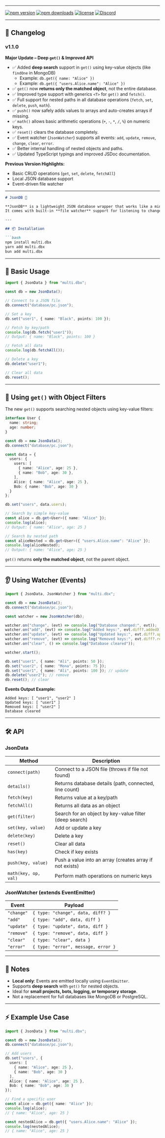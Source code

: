   ---
    
  [![npm version](https://img.shields.io/npm/v/multi.dbx.svg)](https://www.npmjs.com/package/multi.dbx)
  [![npm downloads](https://img.shields.io/npm/dm/multi.dbx.svg)](https://www.npmjs.com/package/multi.dbx)
  [![license](https://img.shields.io/github/license/adhammenesy/multi.dbx.svg)](https://github.com/adhammenesy/multi.dbx/blob/main/LICENSE)
  [![Discord](https://img.shields.io/badge/Discord-Join%20Us-7289DA?logo=discord&logoColor=white)](https://discord.gg/Epe2t7YWqq)

---

## 📝 Changelog

### v1.1.0
**Major Update – Deep `get()` & Improved API**

- ✅ Added **deep search** support in `get()` using key-value objects (like `findOne` in MongoDB)
  - Example: `db.get({ name: "Alice" })`
  - Example: `db.get({ "users.Alice.name": "Alice" })`
- ✅ `get()` now **returns only the matched object**, not the entire database.
- ✅ Improved type support with generics `<T>` for `get()` and `fetch()`.
- ✅ Full support for nested paths in all database operations (`fetch`, `set`, `delete`, `push`, `math`).
- ✅ `push()` now safely adds values to arrays and auto-creates arrays if missing.
- ✅ `math()` allows basic arithmetic operations (`+`, `-`, `*`, `/`, `%`) on numeric keys.
- ✅ `reset()` clears the database completely.
- ✅ Event watcher (`JsonWatcher`) supports all events: `add`, `update`, `remove`, `change`, `clear`, `error`.
- ✅ Better internal handling of nested objects and paths.
- ✅ Updated TypeScript typings and improved JSDoc documentation.

**Previous Version Highlights:**

- Basic CRUD operations (`get`, `set`, `delete`, `fetchAll`)  
- Local JSON database support  
- Event-driven file watcher

---




````markdown
# JsonDB 📂

**JsonDB** is a lightweight JSON database wrapper that works like a mini NoSQL database.  
It comes with built-in **file watcher** support for listening to changes (`add`, `update`, `remove`, `clear`), and advanced `get()` filtering using key-value objects, similar to `findOne` in MongoDB.

---

## 📦 Installation

```bash
npm install multi.dbx
yarn add multi.dbx
bun add multi.dbx
````

---

## 🚀 Basic Usage

```ts
import { JsonData } from "multi.dbx";

const db = new JsonData();

// Connect to a JSON file
db.connect("database/pc.json");

// Set a key
db.set("user1", { name: "Black", points: 100 });

// Fetch by key/path
console.log(db.fetch("user1")); 
// Output: { name: "Black", points: 100 }

// Fetch all data
console.log(db.fetchAll());

// Delete a key
db.delete("user1");

// Clear all data
db.reset();
```

---

## 🔎 Using `get()` with Object Filters

The new `get()` supports searching nested objects using key-value filters:

```ts
interface User {
  name: string;
  age: number;
}

const db = new JsonData();
db.connect("database/pc.json");

const data = {
  users: {
    users: [
      { name: "Alice", age: 25 },
      { name: "Bob", age: 30 },
    ],
    Alice: { name: "Alice", age: 25 },
    Bob: { name: "Bob", age: 30 }
  }
};

db.set("users", data.users);

// Search by simple key-value
const alice = db.get<User>({ name: "Alice" });
console.log(alice);
// Output: { name: "Alice", age: 25 }

// Search by nested path
const aliceNested = db.get<User>({ "users.Alice.name": "Alice" });
console.log(aliceNested);
// Output: { name: "Alice", age: 25 }
```

`get()` returns **only the matched object**, not the parent object.

---

## 👂 Using Watcher (Events)

```ts
import { JsonData, JsonWatcher } from "multi.dbx";

const db = new JsonData();
db.connect("database/pc.json");

const watcher = new JsonWatcher(db);

watcher.on("change", (evt) => console.log("Database changed:", evt));
watcher.on("add", (evt) => console.log("Added keys:", evt.diff?.added));
watcher.on("update", (evt) => console.log("Updated keys:", evt.diff?.updated));
watcher.on("remove", (evt) => console.log("Removed keys:", evt.diff?.removed));
watcher.on("clear", () => console.log("Database cleared"));

watcher.start();

db.set("user1", { name: "Ali", points: 50 });
db.set("user2", { name: "Mona", points: 75 });
db.set("user1", { name: "Ali", points: 100 }); // update
db.delete("user2"); // remove
db.reset(); // clear
```

**Events Output Example:**

```
Added keys: [ "user1", "user2" ]
Updated keys: [ "user1" ]
Removed keys: [ "user2" ]
Database cleared
```

---

## 🛠️ API

### **JsonData**

| Method               | Description                                              |
| -------------------- | -------------------------------------------------------- |
| `connect(path)`      | Connect to a JSON file (throws if file not found)        |
| `details()`          | Returns database details (path, connected, line count)   |
| `fetch(key)`         | Returns value at a key/path                              |
| `fetchAll()`         | Returns all data as an object                            |
| `get(filter)`        | Search for an object by key-value filter (deep search)   |
| `set(key, value)`    | Add or update a key                                      |
| `delete(key)`        | Delete a key                                             |
| `reset()`            | Clear all data                                           |
| `has(key)`           | Check if key exists                                      |
| `push(key, value)`   | Push a value into an array (creates array if not exists) |
| `math(key, op, val)` | Perform math operations on numeric keys                  |

### **JsonWatcher (extends EventEmitter)**

| Event      | Payload                             |
| ---------- | ----------------------------------- |
| `"change"` | `{ type: "change", data, diff? }`   |
| `"add"`    | `{ type: "add", data, diff }`       |
| `"update"` | `{ type: "update", data, diff }`    |
| `"remove"` | `{ type: "remove", data, diff }`    |
| `"clear"`  | `{ type: "clear", data }`           |
| `"error"`  | `{ type: "error", message, error }` |

---

## 📄 Notes

* **Local only**: Events are emitted locally using `EventEmitter`.
* Supports **deep search** with `get()` for nested objects.
* Ideal for **small projects, bots, logging, or temporary storage**.
* Not a replacement for full databases like MongoDB or PostgreSQL.

---

## ⚡ Example Use Case

```ts
import { JsonData } from "multi.dbx";

const db = new JsonData();
db.connect("database/pc.json");

// Add users
db.set("users", {
  users: [
    { name: "Alice", age: 25 },
    { name: "Bob", age: 30 }
  ],
  Alice: { name: "Alice", age: 25 },
  Bob: { name: "Bob", age: 30 }
});

// Find a specific user
const alice = db.get({ name: "Alice" });
console.log(alice); 
// { name: "Alice", age: 25 }

const nestedAlice = db.get({ "users.Alice.name": "Alice" });
console.log(nestedAlice); 
// { name: "Alice", age: 25 }
```

